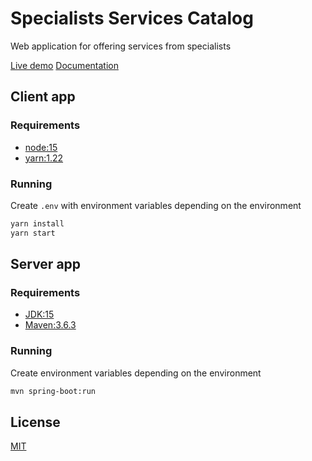# Specialists Services Catalog

Web application for offering services from specialists

[Live demo](https://ssc.sameca.tech)
[Documentation](https://docs.google.com/document/d/1cC-coWitgqNZ5DeW0CaRk3SIVSd2eTzqC2cMXJeQw10)

## Client app

### Requirements

- [node:15](https://nodejs.org/en/download)
- [yarn:1.22](https://classic.yarnpkg.com/en/docs/install/#debian-stable)

### Running

Create `.env` with environment variables depending on the environment

```bash
yarn install
yarn start
```

## Server app

### Requirements

- [JDK:15](https://openjdk.java.net/install/)
- [Maven:3.6.3](https://maven.apache.org/download.cgi)

### Running

Create environment variables depending on the environment

```bash
mvn spring-boot:run
```

## License
[MIT](https://choosealicense.com/licenses/mit/)
